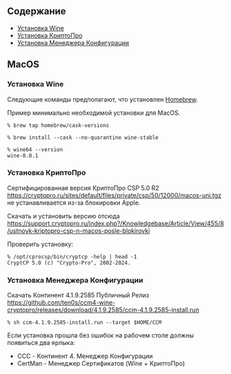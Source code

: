 ## Содержание

- [Установка Wine](#установка-wine)
- [Установка КриптоПро](#установка-криптопро)
- [Установка Менеджера Конфигурации](#установка-менеджера-конфигурации)

## MacOS

### Установка Wine

Следующие команды предполагают, что установлен [Homebrew](https://brew.sh/).

Пример минимально необходимой установки для MacOS.

```
% brew tap homebrew/cask-versions
```

```
% brew install --cask --no-quarantine wine-stable
```

```
% wine64 --version
wine-8.0.1
```

### Установка КриптоПро

Cертифицированная версия КриптоПро CSP 5.0 R2<br>
https://cryptopro.ru/sites/default/files/private/csp/50/12000/macos-uni.tgz
не устанавливается из-за блокировки Apple.

Скачать и установить версию отсюда<br>
https://support.cryptopro.ru/index.php?/Knowledgebase/Article/View/455/8/ustnovk-kriptopro-csp-n-macos-posle-blokirovki

Проверить установку:

```
% /opt/cprocsp/bin/cryptcp -help | head -1
CryptCP 5.0 (c) "Crypto-Pro", 2002-2024.
```

### Установка Менеджера Конфигурации

Скачать Континент 4.1.9.2585 Публичный Релиз<br>
https://github.com/ten0s/ccm4-wine-cryptopro/releases/download/4.1.9.2585/ccm-4.1.9.2585-install.run

```
% sh ccm-4.1.9.2585-install.run --target $HOME/CCM
```

Если установка прошла без ошибок на рабочем столе должны появиться два ярлыка:
* ССC - Континент 4. Менеджер Конфигурации
* CertMan - Менеджер Сертификатов (Wine + КриптоПро)
